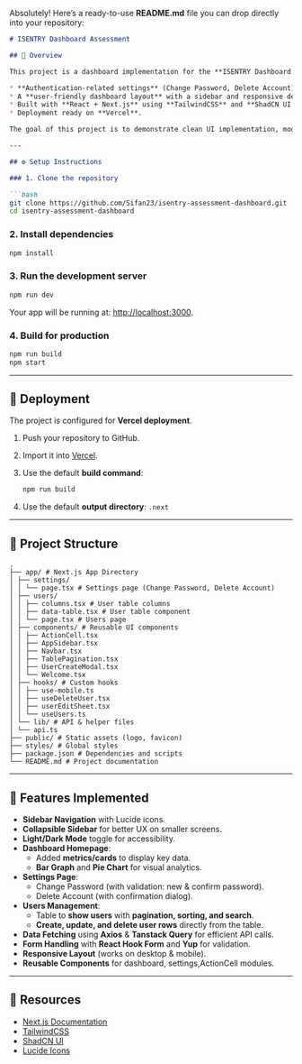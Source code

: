 Absolutely! Here’s a ready-to-use **README.md** file you can drop directly into your repository:

````markdown
# ISENTRY Dashboard Assessment

## 📌 Overview

This project is a dashboard implementation for the **ISENTRY Dashboard Assessment**. It includes:

* **Authentication-related settings** (Change Password, Delete Account).
* A **user-friendly dashboard layout** with a sidebar and responsive design.
* Built with **React + Next.js** using **TailwindCSS** and **ShadCN UI components** for styling.
* Deployment ready on **Vercel**.

The goal of this project is to demonstrate clean UI implementation, modular React component design, and modern frontend practices.

---

## ⚙️ Setup Instructions

### 1. Clone the repository

```bash
git clone https://github.com/Sifan23/isentry-assessment-dashboard.git
cd isentry-assessment-dashboard
````

### 2. Install dependencies

```bash
npm install
```

### 3. Run the development server

```bash
npm run dev
```

Your app will be running at: [http://localhost:3000](http://localhost:3000).

### 4. Build for production

```bash
npm run build
npm start
```

---

## 🚀 Deployment

The project is configured for **Vercel deployment**.

1. Push your repository to GitHub.
2. Import it into [Vercel](https://vercel.com).
3. Use the default **build command**:

   ```bash
   npm run build
   ```
4. Use the default **output directory**: `.next`

---

## 📂 Project Structure

```
.
├── app/ # Next.js App Directory
│ ├── settings/
│ │ └── page.tsx # Settings page (Change Password, Delete Account)
│ ├── users/
│ │ ├── columns.tsx # User table columns
│ │ ├── data-table.tsx # User table component
│ │ └── page.tsx # Users page
│ ├── components/ # Reusable UI components
│ │ ├── ActionCell.tsx
│ │ ├── AppSidebar.tsx
│ │ ├── Navbar.tsx
│ │ ├── TablePagination.tsx
│ │ ├── UserCreateModal.tsx
│ │ └── Welcome.tsx
│ ├── hooks/ # Custom hooks
│ │ ├── use-mobile.ts
│ │ ├── useDeleteUser.tsx
│ │ ├── userEditSheet.tsx
│ │ └── useUsers.ts
│ └── lib/ # API & helper files
│ └── api.ts
├── public/ # Static assets (logo, favicon)
├── styles/ # Global styles
├── package.json # Dependencies and scripts
└── README.md # Project documentation
```

---

## 🔑 Features Implemented

* **Sidebar Navigation** with Lucide icons.
* **Collapsible Sidebar** for better UX on smaller screens.
* **Light/Dark Mode** toggle for accessibility.
* **Dashboard Homepage**:
  * Added **metrics/cards** to display key data.
  * **Bar Graph** and **Pie Chart** for visual analytics.
* **Settings Page**:
  * Change Password (with validation: new & confirm password).
  * Delete Account (with confirmation dialog).
* **Users Management**:
  * Table to **show users** with **pagination, sorting, and search**.
  * **Create, update, and delete user rows** directly from the table.
* **Data Fetching** using **Axios** & **Tanstack Query** for efficient API calls.
* **Form Handling** with **React Hook Form** and **Yup** for validation.
* **Responsive Layout** (works on desktop & mobile).
* **Reusable Components** for dashboard, settings,ActionCell modules.


---

## 📎 Resources

* [Next.js Documentation](https://nextjs.org/docs)
* [TailwindCSS](https://tailwindcss.com)
* [ShadCN UI](https://ui.shadcn.com)
* [Lucide Icons](https://lucide.dev)


